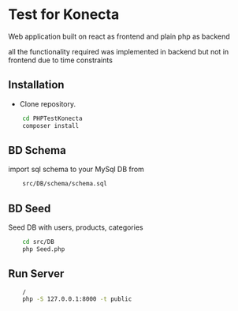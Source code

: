 # Test for Konecta

Web application built on react as frontend and plain php as backend

all the functionality required was implemented in backend but not in frontend due to time constraints

## Installation

-   Clone repository.

```bash
    cd PHPTestKonecta
    composer install
```

## BD Schema

import sql schema to your MySql DB from

```bash
    src/DB/schema/schema.sql
```

## BD Seed

Seed DB with users, products, categories

```bash
    cd src/DB
    php Seed.php
```

## Run Server

```bash
    /
    php -S 127.0.0.1:8000 -t public
```
